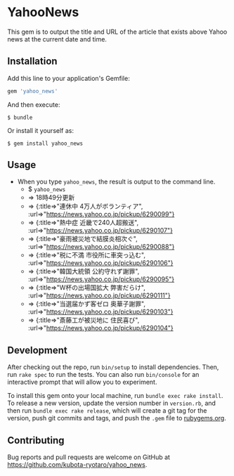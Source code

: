 # YahooNews
This gem is to output the title and URL of the article that exists above Yahoo news at the current date and time.

## Installation

Add this line to your application's Gemfile:

```ruby
gem 'yahoo_news'
```

And then execute:

    $ bundle

Or install it yourself as:

    $ gem install yahoo_news

## Usage
- When you type `yahoo_news`, the result is output to the command line.
  - $ `yahoo_news`
  -  => 18時49分更新
    -  =>  {:title=>"連休中 4万人がボランティア", :url=>"https://news.yahoo.co.jp/pickup/6290099"}
    -  =>  {:title=>"熱中症 近畿で240人超搬送", :url=>"https://news.yahoo.co.jp/pickup/6290107"}
    -  =>  {:title=>"豪雨被災地で結膜炎相次ぐ", :url=>"https://news.yahoo.co.jp/pickup/6290088"}
    -  =>  {:title=>"税に不満 市役所に車突っ込む", :url=>"https://news.yahoo.co.jp/pickup/6290106"}
    -  =>  {:title=>"韓国大統領 公約守れず謝罪", :url=>"https://news.yahoo.co.jp/pickup/6290095"}
    -  =>  {:title=>"W杯の出場国拡大 弊害だらけ", :url=>"https://news.yahoo.co.jp/pickup/6290111"}
    -  =>  {:title=>"当選届かず客ゼロ 奥華子謝罪", :url=>"https://news.yahoo.co.jp/pickup/6290103"}
    -  =>  {:title=>"斎藤工が被災地に 住民喜び", :url=>"https://news.yahoo.co.jp/pickup/6290104"}

## Development
After checking out the repo, run `bin/setup` to install dependencies. Then, run `rake spec` to run the tests. You can also run `bin/console` for an interactive prompt that will allow you to experiment.

To install this gem onto your local machine, run `bundle exec rake install`. To release a new version, update the version number in `version.rb`, and then run `bundle exec rake release`, which will create a git tag for the version, push git commits and tags, and push the `.gem` file to [rubygems.org](https://rubygems.org).

## Contributing

Bug reports and pull requests are welcome on GitHub at https://github.com/kubota-ryotaro/yahoo_news.
